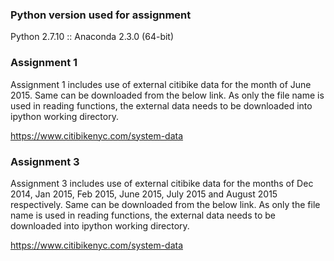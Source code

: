 ### Python version used for assignment
Python 2.7.10 :: Anaconda 2.3.0 (64-bit)

### Assignment 1
Assignment 1 includes use of external citibike data for the month of June 2015. Same can be downloaded from the below link. As only the file name is used in reading functions, the external data needs to be downloaded into ipython working directory.

https://www.citibikenyc.com/system-data

### Assignment 3
Assignment 3 includes use of external citibike data for the months of Dec 2014, Jan 2015, Feb 2015, June 2015, July 2015 and August 2015 respectively. Same can be downloaded from the below link. As only the file name is used in reading functions, the external data needs to be downloaded into ipython working directory.

https://www.citibikenyc.com/system-data
